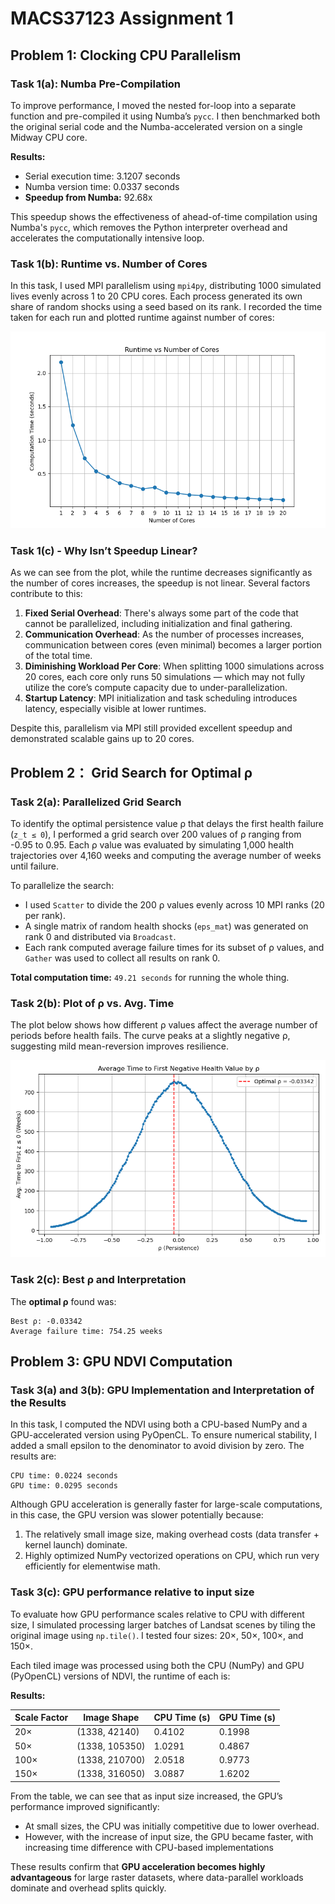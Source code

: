 # MACS37123 Assignment 1

## Problem 1: Clocking CPU Parallelism
### Task 1(a): Numba Pre-Compilation
To improve performance, I moved the nested for-loop into a separate function and pre-compiled it using Numba’s `pycc`. I then benchmarked both the original serial code and the Numba-accelerated version on a single Midway CPU core.

**Results:**

- Serial execution time: 3.1207 seconds  
- Numba version time: 0.0337 seconds  
- **Speedup from Numba:** 92.68x

This speedup shows the effectiveness of ahead-of-time compilation using Numba's `pycc`, which removes the Python interpreter overhead and accelerates the computationally intensive loop.

### Task 1(b): Runtime vs. Number of Cores
In this task, I used MPI parallelism using `mpi4py`, distributing 1000 simulated lives evenly across 1 to 20 CPU cores. Each process generated its own share of random shocks using a seed based on its rank. I recorded the time taken for each run and plotted runtime against number of cores:

![Task 1(b) Plot](task1b_plot.png)

### Task 1(c) - Why Isn’t Speedup Linear?

As we can see from the plot, while the runtime decreases significantly as the number of cores increases, the speedup is not linear. Several factors contribute to this:

1. **Fixed Serial Overhead**: There's always some part of the code that cannot be parallelized, including initialization and final gathering.
2. **Communication Overhead**: As the number of processes increases, communication between cores (even minimal) becomes a larger portion of the total time.
3. **Diminishing Workload Per Core**: When splitting 1000 simulations across 20 cores, each core only runs 50 simulations — which may not fully utilize the core’s compute capacity due to under-parallelization.
4. **Startup Latency**: MPI initialization and task scheduling introduces latency, especially visible at lower runtimes.

Despite this, parallelism via MPI still provided excellent speedup and demonstrated scalable gains up to 20 cores.

## Problem 2： Grid Search for Optimal ρ

### Task 2(a): Parallelized Grid Search

To identify the optimal persistence value ρ that delays the first health failure (`z_t ≤ 0`), I performed a grid search over 200 values of ρ ranging from -0.95 to 0.95. Each ρ value was evaluated by simulating 1,000 health trajectories over 4,160 weeks and computing the average number of weeks until failure.

To parallelize the search:
- I used `Scatter` to divide the 200 ρ values evenly across 10 MPI ranks (20 per rank).
- A single matrix of random health shocks (`eps_mat`) was generated on rank 0 and distributed via `Broadcast`.
- Each rank computed average failure times for its subset of ρ values, and `Gather` was used to collect all results on rank 0.

**Total computation time:** `49.21 seconds` for running the whole thing. 

### Task 2(b): Plot of ρ vs. Avg. Time

The plot below shows how different ρ values affect the average number of periods before health fails. The curve peaks at a slightly negative ρ, suggesting mild mean-reversion improves resilience.

![Task 2(b) Plot](task2b_plot.png)


### Task 2(c): Best ρ and Interpretation

The **optimal ρ** found was:

```text
Best ρ: -0.03342
Average failure time: 754.25 weeks
```

## Problem 3: GPU NDVI Computation

### Task 3(a) and 3(b): GPU Implementation and Interpretation of the Results
In this task, I computed the NDVI using both a CPU-based NumPy and a GPU-accelerated version using PyOpenCL. To ensure numerical stability, I added a small epsilon to the denominator to avoid division by zero. The results are:

```text
CPU time: 0.0224 seconds  
GPU time: 0.0295 seconds  
```

Although GPU acceleration is generally faster for large-scale computations, in this case, the GPU version was slower potentially because:
1. The relatively small image size, making overhead costs (data transfer + kernel launch) dominate.
2. Highly optimized NumPy vectorized operations on CPU, which run very efficiently for elementwise math.

### Task 3(c): GPU performance relative to input size

To evaluate how GPU performance scales relative to CPU with different size, I simulated processing larger batches of Landsat scenes by tiling the original image using `np.tile()`. I tested four sizes: 20×, 50×, 100×, and 150×.

Each tiled image was processed using both the CPU (NumPy) and GPU (PyOpenCL) versions of NDVI, the runtime of each is:

**Results:**

| Scale Factor | Image Shape         | CPU Time (s) | GPU Time (s) |
|--------------|----------------------|--------------|--------------|
| 20×          | (1338, 42140)        | 0.4102       | 0.1998       |
| 50×          | (1338, 105350)       | 1.0291       | 0.4867       |
| 100×         | (1338, 210700)       | 2.0518       | 0.9773       |
| 150×         | (1338, 316050)       | 3.0887       | 1.6202       |


From the table, we can see that as input size increased, the GPU’s performance improved significantly:
- At small sizes, the CPU was initially competitive due to lower overhead.
- However, with the increase of input size, the GPU became faster, with increasing time difference with CPU-based implementations

These results confirm that **GPU acceleration becomes highly advantageous** for large raster datasets, where data-parallel workloads dominate and overhead splits quickly.

